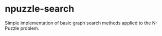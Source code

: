 # npuzzle-search
Simple implementation of basic graph search methods applied to the N-Puzzle problem.
